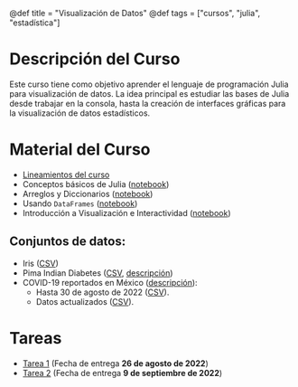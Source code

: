 @def title = "Visualización de Datos"
@def tags = ["cursos", "julia", "estadística"]


# Descripción del Curso

Este curso tiene como objetivo aprender el lenguaje de programación Julia para visualización de datos. La idea principal es estudiar las bases de Julia desde trabajar en la consola, hasta la creación de interfaces gráficas para la visualización de datos estadísticos.

# Material del Curso

- [Lineamientos del curso](#)
- Conceptos básicos de Julia ([notebook](/visualizaciondedatos/intro-a-julia))
- Arreglos y Diccionarios ([notebook](/visualizaciondedatos/arreglos))
- Usando `DataFrames` ([notebook](/visualizaciondedatos/dataframes))
- Introducción a Visualización e Interactividad ([notebook](/visualizaciondedatos/introduccion_plots))

## Conjuntos de datos:

- Iris ([CSV](/visualizaciondedatos/datos/iris.csv))
- Pima Indian Diabetes ([CSV](/visualizaciondedatos/datos/pima-indians-diabetes.csv), [descripción](https://www.kaggle.com/code/vincentlugat/pima-indians-diabetes-eda-prediction-0-906/notebook))
- COVID-19 reportados en México ([descripción](https://github.com/carranco-sga/Mexico-COVID-19_2022/tree/main/CTD)):
    * Hasta 30 de agosto de 2022 ([CSV](/visualizaciondedatos/datos/Mexico_COVID19_CTD.csv)).
    * Datos actualizados ([CSV](https://raw.githubusercontent.com/carranco-sga/Mexico-COVID-19_2022/main/Mexico_COVID19_CTD.csv)).


# Tareas

- [Tarea 1](/visualizaciondedatos/Tarea_01.pdf) (Fecha de entrega **26 de agosto de 2022**)
- [Tarea 2](/visualizaciondedatos/Tarea_02.pdf) (Fecha de entrega **9 de septiembre de 2022**)
